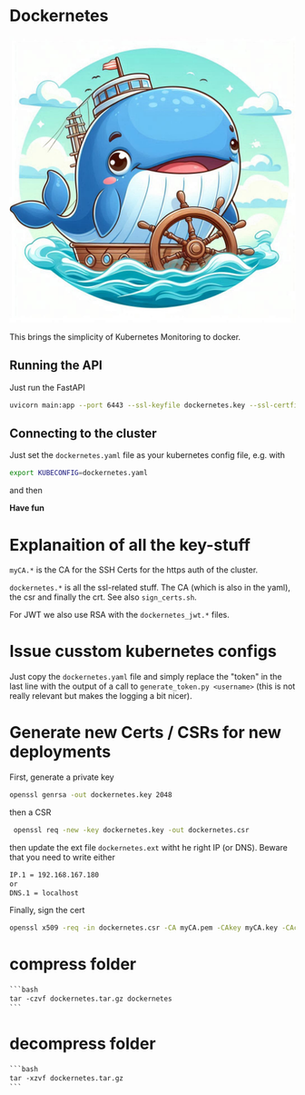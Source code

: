 # Dockernetes

![Dockernetes](logos/_96eacb8b-5bd5-4eab-9153-764d43d174fc.jpg)

This brings the simplicity of Kubernetes Monitoring to docker.

## Running the API

Just run the FastAPI

```bash
uvicorn main:app --port 6443 --ssl-keyfile dockernetes.key --ssl-certfile dockernetes.crt --host 0.0.0.0
```

## Connecting to the cluster

Just set the `dockernetes.yaml` file as your kubernetes config file, e.g. with

```bash
export KUBECONFIG=dockernetes.yaml
```

and then

**Have fun**

# Explanaition of all the key-stuff

`myCA.*` is the CA for the SSH Certs for the https auth of the cluster.

`dockernetes.*` is all the ssl-related stuff.
The CA (which is also in the yaml), the csr and finally the crt.
See also `sign_certs.sh`.

For JWT we also use RSA with the `dockernetes_jwt.*` files.

# Issue cusstom kubernetes configs

Just copy the `dockernetes.yaml` file and simply replace the "token" in the last line with the output of a call to `generate_token.py <username>` (this is not really relevant but makes the logging a bit nicer). 

# Generate new Certs / CSRs for new deployments

First, generate a private key
```bash
openssl genrsa -out dockernetes.key 2048 
```
then a CSR
```bash
 openssl req -new -key dockernetes.key -out dockernetes.csr 
```
then update the ext file
`dockernetes.ext` witht he right IP (or DNS).
Beware that you need to write either
```
IP.1 = 192.168.167.180
or
DNS.1 = localhost
```

Finally, sign the cert
```bash
openssl x509 -req -in dockernetes.csr -CA myCA.pem -CAkey myCA.key -CAcreateserial -out dockernetes.crt -days 500 -sha256 -extfile dockernetes.ext
```

# compress folder
    
    ```bash
    tar -czvf dockernetes.tar.gz dockernetes
    ```

# decompress folder

    ```bash
    tar -xzvf dockernetes.tar.gz
    ```